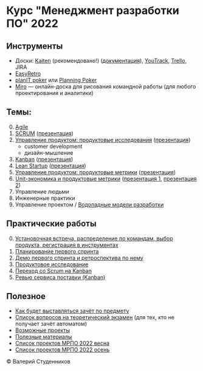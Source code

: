 # Курс "Менеджмент разработки ПО" 2022


## Инструменты

- Доски: [Kaiten](https://mrpo.kaiten.ru/) (рекомендовано!) ([документация](https://faq-ru.kaiten.site/)), [YouTrack](https://www.jetbrains.com/youtrack/download/get_youtrack.html), [Trello](https://trello.com/ru), JIRA
- [EasyRetro](https://easyretro.io/)
- [planIT poker](https://www.planitpoker.com/) или [Planning Poker](https://www.planningpoker.com/)
- [Miro](https://miro.com/) — онлайн-доска для рисования командной работы (для любого проектирования и аналитики)

## Темы:

0. [Agile](Agile.md)
1. [SCRUM](SCRUM.md) ([презентация](slides/SCRUM.pptx))
2. [Управление продуктом: продуктовые исследования](Product-Management.md) ([презентация](slides/Product.pptx?raw=true))
	- customer development
	- дизайн-мышление
3. [Kanban](Kanban.md) ([презентация](slides/Kanban.pptx?raw=true))
4. [Lean Startup](Lean-Startup.md) ([презентация](slides/LeanStartup.pptx?raw=true))
5. [Управление продуктом: продуктовые метрики](Product-Metrics.md) ([презентация](slides/Product-Metrics.pptx?raw=true))
6. [Unit-экономика и продуктовые метрики](Product-Metrics.md) ([презентация 1](slides/Unit-economics.pptx?raw=true), [презентация 2](slides/Product-Metrics.pptx?raw=true))
6. Управление людьми
7. Инженерные практики
8. Управление проектом / [Водопадные модели разработки](Waterfall.md)

## Практические работы

0. [Установочная встреча, распределение по командам, выбор продукта, регистрация в инструментах](lab-00-scrum-init.md)
1. [Планирование первого спринта](lab-01-scrum-sprint_planning.md)
2. [Демо первого спринта и ретроспектива по нему](lab-02-scrum-demo-and-retro.md)
3. [Продуктовое исследование](lab-03-product-research.md)
4. [Переход со Scrum на Kanban](lab-04-switch-to-kanban.md)
5. [Ревью сервиса поставки (Kanban)](lab-05-kanban-service-review.md)

## Полезное

- [Как будет выставляться зачёт по предмету](scoring.md)
- [Список вопросов на теоретический экзамен](exam-questions.md) (для тех, кто не получает зачёт автоматом)
- [Возможные проекты](possible-projects.md)
- [Полезные материалы](resources-and-literature.md)
- [Список проектов МРПО 2022 весна](https://docs.google.com/spreadsheets/d/1grLjDmutUAM8A8qbs-hNq7VbusXAkEKkGipA5YX1Ngc/edit?usp=sharing)
- [Список проектов МРПО 2022 осень](https://docs.google.com/spreadsheets/d/1HmCr3e7qbxVH9NQRAzbHwEBXzOD4u8Bx3Tqdewy5Dgc/edit#gid=0)


© Валерий Студенников
